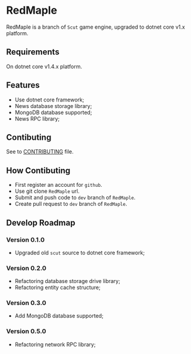 # RedMaple

RedMaple is a branch of `Scut` game engine, upgraded to dotnet core v1.x platform.

## Requirements

On dotnet core v1.4.x platform.

## Features

* Use dotnet core framework;
* News database storage library;
* MongoDB database supported;
* News RPC library;

## Contibuting

See to [CONTRIBUTING](CONTRIBUTING.md) file.


## How Contibuting

- First register an account for `github`.
- Use git clone `RedMaple` url.
- Submit and push code to `dev` branch of `RedMaple`.
- Create pull request to `dev` branch of `RedMaple`.


## Develop Roadmap

### Version 0.1.0 

* Upgraded old `scut` source to dotnet core framework;


### Version 0.2.0 

* Refactoring database storage drive library;
* Refactoring entity cache structure;


### Version 0.3.0 

* Add MongoDB database supported;


### Version 0.5.0 

* Refactoring network RPC library;
